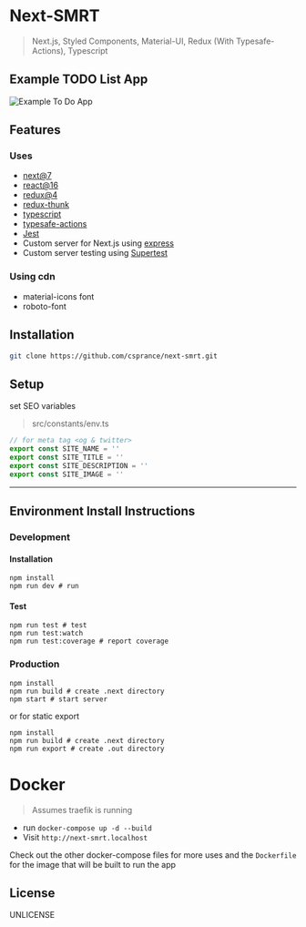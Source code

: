 # Next-SMRT
> Next.js, Styled Components, Material-UI, Redux (With Typesafe-Actions), Typescript

## Example TODO List App
![Example To Do App](https://csprance.com/shots/2018-08-12_80391bbd-a273-454b-9d85-f45c0bca6d37.png)

## Features
### Uses
 - [next@7](https://github.com/zeit/next.js)
 - [react@16](https://github.com/facebook/react)
 - [redux@4](https://github.com/reduxjs/redux)
 - [redux-thunk](https://github.com/reduxjs/redux-thunk)
 - [typescript](https://github.com/Microsoft/TypeScript)
 - [typesafe-actions](https://github.com/piotrwitek/typesafe-actions)
 - [Jest](https://github.com/facebook/jest)
 - Custom server for Next.js using [express](https://github.com/expressjs/express)
 - Custom server testing using [Supertest](https://github.com/visionmedia/supertest)
 

### Using cdn
 - material-icons font
 - roboto-font

## Installation

```sh
git clone https://github.com/csprance/next-smrt.git
```

## Setup

set SEO variables

> src/constants/env.ts

```typescript
// for meta tag <og & twitter>
export const SITE_NAME = ''
export const SITE_TITLE = ''
export const SITE_DESCRIPTION = ''
export const SITE_IMAGE = ''
```

---

## Environment Install Instructions

### Development

#### Installation

```
npm install
npm run dev # run
```

#### Test

```
npm run test # test
npm run test:watch
npm run test:coverage # report coverage
```

### Production

```
npm install
npm run build # create .next directory
npm start # start server
```

or for static export

```
npm install
npm run build # create .next directory
npm run export # create .out directory
```

# Docker
> Assumes traefik is running
* run `docker-compose up -d --build`
* Visit `http://next-smrt.localhost` 


Check out the other docker-compose files for more uses and the `Dockerfile` for the image 
that will be built to run the app
 
## License

UNLICENSE